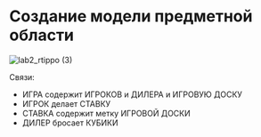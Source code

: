 # Создание модели предметной области


![lab2_rtippo (3)](https://github.com/YaYalii/rtipo/assets/131250193/387a2f01-c10d-4c72-b566-7cf7892df912)

Связи:
* ИГРА содержит ИГРОКОВ и ДИЛЕРА и ИГРОВУЮ ДОСКУ
* ИГРОК делает СТАВКУ
* СТАВКА содержит метку ИГРОВОЙ ДОСКИ
* ДИЛЕР бросает КУБИКИ

